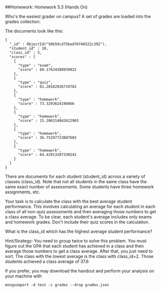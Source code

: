 ##Homework: Homework 5.3 (Hands On)

Who's the easiest grader on campus?
A set of grades are loaded into the grades collection. 

The documents look like this:

```
{
  "_id" : ObjectId("50b59cd75bed76f46522c392"),
  "student_id" : 10,
  "class_id" : 5,
  "scores" : [
    {
      "type" : "exam",
      "score" : 69.17634380939022
    },
    {
      "type" : "quiz",
      "score" : 61.20182926719762
    },
    {
      "type" : "homework",
      "score" : 73.3293624199466
    },
    {
      "type" : "homework",
      "score" : 15.206314042622903
    },
    {
      "type" : "homework",
      "score" : 36.75297723087603
    },
    {
      "type" : "homework",
      "score" : 64.42913107330241
    }
  ]
}
```

There are documents for each student (student_id) across a variety of classes (class_id). 
Note that not all students in the same class have the same exact number of assessments. Some students have three homework assignments, etc. 

Your task is to calculate the class with the best average student performance. 
This involves calculating an average for each student in each class of all non-quiz assessments and then 
averaging those numbers to get a class average. To be clear, each student's average includes only exams and homework grades. 
Don't include their quiz scores in the calculation. 

What is the class_id which has the highest average student performance? 

Hint/Strategy: You need to group twice to solve this problem. 
You must figure out the GPA that each student has achieved in a class and then average those numbers to get a class average. 
After that, you just need to sort. The class with the lowest average is the class with class_id=2. Those students achieved a class average of 37.6 

If you prefer, you may download the handout and perform your analysis on your machine with
```
mongoimport -d test -c grades --drop grades.json
```